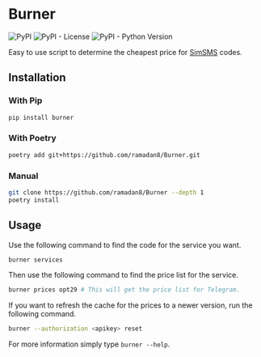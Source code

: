 # Burner

![PyPI](https://img.shields.io/pypi/v/burner) ![PyPI - License](https://img.shields.io/pypi/l/burner) ![PyPI - Python Version](https://img.shields.io/pypi/pyversions/burner)

Easy to use script to determine the cheapest price for [SimSMS](https://simsms.org/) codes.

## Installation

### With Pip

```bash
pip install burner
```

### With Poetry

```bash
poetry add git+https://github.com/ramadan8/Burner.git
```

### Manual

```bash
git clone https://github.com/ramadan8/Burner --depth 1
poetry install
```

## Usage

Use the following command to find the code for the service you want.

```bash
burner services
```

Then use the following command to find the price list for the service.

```bash
burner prices opt29 # This will get the price list for Telegram.
```

If you want to refresh the cache for the prices to a newer version, run the following
command.

```bash
burner --authorization <apikey> reset
```

For more information simply type `burner --help`.
